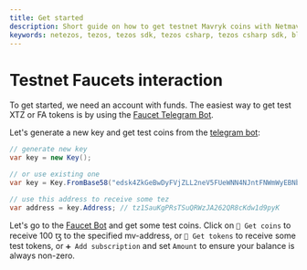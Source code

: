 ```yaml
---
title: Get started
description: Short guide on how to get testnet Mavryk coins with Netmavryk, Mavryk SDK for .NET developers.
keywords: netezos, tezos, tezos sdk, tezos csharp, tezos csharp sdk, blockchain, blockchain sdk, faucet,
---
```


# Testnet Faucets interaction

To get started, we need an account with funds. The easiest way to get test XTZ or FA tokens is by using the [Faucet Telegram Bot](https://t.me/tezos_faucet_bot).

Let's generate a new key and get test coins from the [telegram bot](https://t.me/tezos_faucet_bot):

```csharp
// generate new key
var key = new Key();

// or use existing one
var key = Key.FromBase58("edsk4ZkGeBwDyFVjZLL2neV5FUeWNN4NJntFNWmWyEBNbRwa2u3jh1");

// use this address to receive some tez
var address = key.Address; // tz1SauKgPRsTSuQRWzJA262QR8cKdw1d9pyK
```

Let's go to the [Faucet Bot](https://t.me/tezos_faucet_bot) and get some test coins.
Click on `🤑 Get coins` to receive 100&nbsp;ꜩ to the specified mv-address, or `🍬 Get tokens` to receive some test tokens, or `➕ Add subscription` and set `Amount` to ensure your balance is always non-zero.
